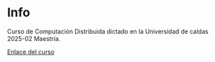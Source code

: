 # Info
Curso de Computación Distribuida dictado en la Universidad de caldas 2025-02 Maestría.

<a href="https://bioaiteamlearning.github.io/compDist_master_ucaldas_2025_02/intro.html" target="_blank">Enlace del curso</a>